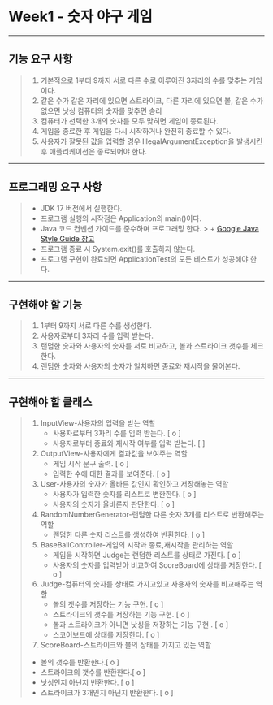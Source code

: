 # Week1 - 숫자 야구 게임
------------

## 기능 요구 사항

> 1. 기본적으로 1부터 9까지 서로 다른 수로 이루어진 3자리의 수를 맞추는 게임이다.
> 2. 같은 수가 같은 자리에 있으면 스트라이크, 다른 자리에 있으면 볼, 같은 수가 없으면 낫싱 컴퓨터의 숫자를 맞추면 승리
> 3. 컴퓨터가 선택한 3개의 숫자를 모두 맞히면 게임이 종료된다.
> 4. 게임을 종료한 후 게임을 다시 시작하거나 완전히 종료할 수 있다.
> 5. 사용자가 잘못된 값을 입력할 경우 IllegalArgumentException을 발생시킨 후 애플리케이션은 종료되어야 한다.
------------

## 프로그래밍 요구 사항

> + JDK 17 버전에서 실행한다.
> + 프로그램 실행의 시작점은 Application의 main()이다.
> + Java 코드 컨벤션 가이드를 준수하며 프로그래밍 한다.
    >   + [Google Java Style Guide 참고](https://github.com/woowacourse/woowacourse-docs/tree/main/styleguide/java)
> + 프로그램 종료 시 System.exit()를 호출하지 않는다.
> + 프로그램 구현이 완료되면 ApplicationTest의 모든 테스트가 성공해야 한다.
------------

## 구현해야 할 기능

> 1. 1부터 9까지 서로 다른 수를 생성한다.
> 2. 사용자로부터 3자리 수를 입력 받는다.
> 3. 랜덤한 숫자와 사용자의 숫자를 서로 비교하고, 볼과 스트라이크 갯수를 체크한다.
> 4. 랜덤한 숫자와 사용자의 숫자가 일치하면 종료와 재시작을 물어본다.
------------

## 구현해야 할 클래스

> 1. InputView-사용자의 입력을 받는 역할
>    - 사용자로부터 3자리 수를 입력 받는다. [ o ]
>    - 사용자로부터 종료와 재시작 여부를 입력 받는다. [ ]
> 2. OutputView-사용자에게 결과값을 보여주는 역할
>    - 게임 시작 문구 출력. [ o ]
>    - 입력한 수에 대한 결과를 보여준다. [ o ]
> 3. User-사용자의 숫자가 올바른 값인지 확인하고 저장해놓는 역할
>    - 사용자가 입력한 숫자를 리스트로 변환한다. [ o ]
>    - 사용자의 숫자가 올바른지 판단한다. [ o ]
> 4. RandomNumberGenerator-랜덤한 다른 숫자 3개를 리스트로 반환해주는 역할
>    - 랜덤한 다른 숫자 리스트를 생성하여 반환한다. [ o ]
> 5. BaseBallController-게임의 시작과 종료,재시작을 관리하는 역할
>    - 게임을 시작하면 Judge는 랜덤한 리스트를 상태로 가진다. [ o ]
>    - 사용자의 숫자를 입력받아 비교하여 ScoreBoard에 상태를 저장한다. [ o ]
> 6. Judge-컴퓨터의 숫자를 상태로 가지고있고 사용자의 숫자를 비교해주는 역할
>    - 볼의 갯수를 저장하는 기능 구현. [ o ]
>    - 스트라이크의 갯수를 저장하는 기능 구현. [ o ]
>    - 볼과 스트라이크가 아니면 낫싱을 저장하는 기능 구현 . [ o ]
>    - 스코어보드에 상태를 저장한다. [ o ]
> 7. ScoreBoard-스트라이크와 볼의 상태를 가지고 있는 역할
>   - 볼의 갯수를 반환한다.[ o ]
>   - 스트라이크의 갯수를 반환한다.[ o ]
>   - 낫싱인지 아닌지 반환한다. [ o ]
>   - 스트라이크가 3개인지 아닌지 반환한다. [ o ]

